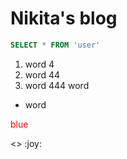 # Nikita's blog
```SQL
SELECT * FROM 'user'

```  
1. word 4
2. word 44
3. word 444
word
* word 
<p style="color: red">blue</p>
<>
:joy: